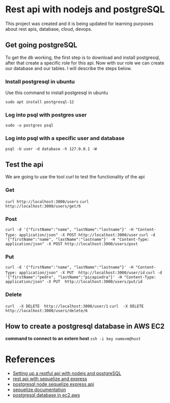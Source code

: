 # Rest api with nodejs and postgreSQL

This project was created and it is being updated for learning purposes about rest apis, database, cloud, devops.

## Get going postgreSQL

To get the db working, the first step is to download and install postgresql, after that create
a specific role for this api. Now with our role we can create our database and our tables. I will describe the steps below.
### Install postgresql in ubuntu

Use this command to  install postgresql in ubuntu

`sudo apt install postgresql-12`

### Log into psql with postgres user

`sudo -u postgres psql`

### Log into psql with a specific user and database

`psql -U user -d database -h 127.0.0.1 -W`


## Test the api

We are going to use the tool curl to test the functionality of the api

### Get

`curl http://localhost:3000/users`
`curl http://localhost:3000/users/get/6`
### Post

`curl -d '{"firstName":"name", "lastName":"lastname"}' -H "Content-Type: application/json" -X POST http://localhost:3000/user`
`curl -d '{"firstName":"name", "lastName":"lastname"}' -H "Content-Type: application/json" -X POST http://localhost:3000/users/post`

### Put

`curl -d '{"firstName":"name", "lastName":"lastname"}' -H "Content-Type: application/json" -X PUT  http://localhost:3000/user/id`
`curl -d '{"firstName":"pedro", "lastName":"picapiedra"}' -H "Content-Type: application/json" -X PUT  http://localhost:3000/users/put/id`

### Delete

`curl  -X DELETE  http://localhost:3000/user/1`
`curl  -X DELETE  http://localhost:3000/users/delete/6`

## How to create a postgresql database in AWS EC2

**command to connect to an extern host** 
`ssh -i key namevm@host`

# References

- [Setting up a restful api with nodejs and postgreSQL](https://blog.logrocket.com/setting-up-a-restful-api-with-node-js-and-postgresql-d96d6fc892d8/)
- [rest api with sequelize and express](https://www.youtube.com/watch?v=sA3t4d1v7OI)
- [postgresql node sequelize express api](https://bezkoder.com/node-express-sequelize-postgresql/)
- [sequelize documentation](https://sequelize.org/v5/manual/)
- [postgresql database in ec2 aws](https://www.shubhamdipt.com/blog/postgresql-on-ec2-ubuntu-in-aws/)
